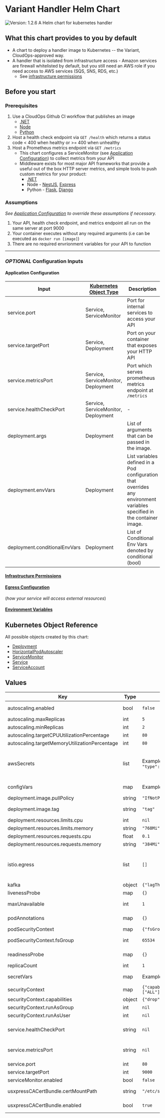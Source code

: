 # Variant Handler Helm Chart

![Version: 1.2.6](https://img.shields.io/badge/Version-1.2.6-informational?style=flat-square) A Helm chart for kubernetes handler

## What this chart provides to you by default

- A chart to deploy a handler image to Kubernetes -- the Variant,
  CloudOps-approved way.
- A handler that is isolated from infrastructure access - Amazon services are
  firewall whitelisted by default, but you still need an AWS role if you need
  access to AWS services (SQS, SNS, RDS, etc.)
  - See [infrastructure permissions](https://backstage.apps.ops-drivevariant.com/docs/default/Component/dx-docs/Apps/Common/rolearn)

## Before you start

### Prerequisites

1. Use a CloudOps Github CI workflow that publishes an image
   - [.NET](https://github.com/variant-inc/actions-dotnet)
   - [Node](https://github.com/variant-inc/actions-nodejs)
   - [Python](https://github.com/variant-inc/actions-python)
1. Host a health check endpoint via `GET /health` which returns a status code < 400 when healthy or >= 400 when unhealthy
1. Host a Prometheus metrics endpoint via `GET /metrics`
   - This chart configures a ServiceMonitor (see [Application Configuration](#application-configuration)) to collect metrics from your API
   - Middleware exists for most major API frameworks that provide a useful out of the box HTTP server metrics, and simple tools to push custom metrics for your product:
     - [.NET](https://github.com/prometheus-net/prometheus-net)
     - Node - [NestJS](https://github.com/digikare/nestjs-prom), [Express](https://github.com/joao-fontenele/express-prometheus-middleware)
     - Python - [Flask](https://github.com/rycus86/prometheus_flask_exporter), [Django](https://github.com/korfuri/django-prometheus)

### Assumptions

*See [Application Configuration](#application-configuration) to override these assumptions if necessary.*

1. Your API, health check endpoint, and metrics endpoint all run on the same server at port 9000
1. Your container executes without any required arguments (i.e can be executed as `docker run [image]`)
1. There are no required envrionment variables for your API to function

***

### *OPTIONAL* Configuration Inputs

#### Application Configuration

| Input | [Kubernetes Object Type](https://kubernetes.io/docs/concepts/overview/working-with-objects/kubernetes-objects/) | Description | Default Value |
| - | - | - | - |
| service.port | Service, ServiceMonitor | Port for internal services to access your API | 80 |
| service.targetPort | Service, Deployment | Port on your container that exposes your HTTP API | 9000 |
| service.metricsPort | Service, ServiceMonitor, Deployment | Port which serves prometheus metrics endpoint at `/metrics` | service.targetPort |
| service.healthCheckPort | Service, ServiceMonitor, Deployment | - | service.targetPort |
| deployment.args | Deployment | List of arguments that can be passed in the image. | [] |
| deployment.envVars | Deployment | List variables defined in a Pod configuration that overrides any environment variables specified in the container image. | [] |
| deployment.conditionalEnvVars | Deployment | List of Conditional Env Vars denoted by conditional (bool) | [] |

#### [Infrastructure Permissions](https://backstage.apps.ops-drivevariant.com/docs/default/Component/dx-docs/Apps/Common/rolearn)

#### [Egress Configuration](https://backstage.apps.ops-drivevariant.com/docs/default/Component/dx-docs/Apps/Common/egress)

(*how your service will access external resources*)

#### [Environment Variables](https://backstage.apps.ops-drivevariant.com/docs/default/Component/dx-docs/Apps/Common/environment_variables)

## Kubernetes Object Reference

All possible objects created by this chart:

- [Deployment](https://kubernetes.io/docs/reference/kubernetes-api/workload-resources/deployment-v1/)
- [HorizontalPodAutoscaler](https://kubernetes.io/docs/reference/kubernetes-api/workload-resources/horizontal-pod-autoscaler-v1/)
- [ServiceMonitor](https://docs.openshift.com/container-platform/4.8/rest_api/monitoring_apis/servicemonitor-monitoring-coreos-com-v1.html)
- [Service](https://kubernetes.io/docs/reference/kubernetes-api/service-resources/service-v1/)
- [ServiceAccount](https://kubernetes.io/docs/reference/kubernetes-api/authentication-resources/service-account-v1/)

<!-- markdownlint-disable MD034 -->

## Values

| Key | Type | Default | Description |
|-----|------|---------|-------------|
| autoscaling.enabled | bool | `false` | Flag to trigger HPA, Allowed values true or false. [Autoscaling](https://backstage.apps.ops-drivevariant.com/docs/default/Component/dx-docs/Apps/Common/autoscaling) |
| autoscaling.maxReplicas | int | `5` | Maximum Number of Replicas. [Autoscaling](https://backstage.apps.ops-drivevariant.com/docs/default/Component/dx-docs/Apps/Common/autoscaling) |
| autoscaling.minReplicas | int | `2` | Minimum Number of Replicas. [Autoscaling](https://backstage.apps.ops-drivevariant.com/docs/default/Component/dx-docs/Apps/Common/autoscaling) |
| autoscaling.targetCPUUtilizationPercentage | int | `80` | CPU Utilization Percentage. [Autoscaling](https://backstage.apps.ops-drivevariant.com/docs/default/Component/dx-docs/Apps/Common/autoscaling) |
| autoscaling.targetMemoryUtilizationPercentage | int | `80` | Memory Utilization Percentage. [Autoscaling](https://backstage.apps.ops-drivevariant.com/docs/default/Component/dx-docs/Apps/Common/autoscaling) |
| awsSecrets | list | Example: `[{ "name": "eng-secret-in-aws", "type": "" }]` | A list of secrets to configure to make available to your API. Create your secret in AWS Secrets Manager as plain text. Full contents of this secret will be mounted as a file your application can read to /app/secrets/{name} See [AWS Secrets](https://backstage.apps.ops-drivevariant.com/docs/default/Component/dx-docs/Apps/Common/environment_variables) for more details. |
| configVars | map | Example: `bar: foo` | User defined environment variables are implemented here. [More Information](https://backstage.apps.ops-drivevariant.com/docs/default/Component/dx-docs/Apps/Common/environment_variables) |
| deployment.image.pullPolicy | string | `"IfNotPresent"` | IfNotPresent, Always, Never |
| deployment.image.tag | string | `"tag"` | The full URL of the image to be deployed containing the tag |
| deployment.resources.limits.cpu | int | `nil` | Limits CPU, intentionally set to null, can't be overridden |
| deployment.resources.limits.memory | string | `"768Mi"` | Limits Memory |
| deployment.resources.requests.cpu | float | `0.1` | Requests CPU |
| deployment.resources.requests.memory | string | `"384Mi"` | Request memory |
| istio.egress | list | `[]` | A whitelist of external services that your application requires connection to. The whitelist applies to the entire namespace in which this chart is installed. [These services](https://github.com/variant-inc/iaac-eks/blob/master/scripts/istio/service-entries.eps#L8) are globally whitelisted and do not require declaration. See [egress](https://backstage.apps.ops-drivevariant.com/docs/default/Component/dx-docs/Apps/Common/egress) and [Ingress](https://backstage.apps.ops-drivevariant.com/docs/default/Component/dx-docs/Apps/Common/ingress) for more details. |
| kafka | object | `{"lagThreshold":10}` | Autoscaling for Kafka |
| livenessProbe | map | `{}` | Indicates whether container is running. See [Probe](https://backstage.apps.ops-drivevariant.com/docs/default/Component/dx-docs/Apps/Common/probes) |
| maxUnavailable | int | `1` | Minimum number of pods that should be available after an eviction See [Pod Disruption Budget](https://kubernetes.io/docs/tasks/run-application/configure-pdb/) |
| podAnnotations | map | `{}` | https://kubernetes.io/docs/concepts/overview/working-with-objects/annotations/ |
| podSecurityContext | map | `{"fsGroup":65534}` | Security Context for pods |
| podSecurityContext.fsGroup | int | `65534` | The files created in the container will be created with this gid `65534` is a `nobody` group |
| readinessProbe | map | `{}` | Indicates whether container is ready for requests. See [Probe](https://backstage.apps.ops-drivevariant.com/docs/default/Component/dx-docs/Apps/Common/probes) |
| replicaCount | int | `1` | replicaCount |
| secretVars | map | Example: `foo: bar` | User defined secret variables are implemented here. [More Information](https://backstage.apps.ops-drivevariant.com/docs/default/Component/dx-docs/Apps/Common/environment_variables) |
| securityContext | map | `{"capabilities":{"drop":["ALL"]},"runAsGroup":null,"runAsUser":null}` | Security Context for containers |
| securityContext.capabilities | object | `{"drop":["ALL"]}` | Drop All capabilities |
| securityContext.runAsGroup | int | `nil` | Runs as numeric user |
| securityContext.runAsUser | int | `nil` | Runs as numeric user |
| service.healthCheckPort | string | `nil` | Optional port which serves a health check endpoint at `/health` Defaults to value of `service.targetPort` if not defined. |
| service.metricsPort | string | `nil` | Optional port which serves prometheus metrics endpoint at `/metrics` Defaults to value of `service.targetPort` if not defined. |
| service.port | int | `80` | Port for internal services to access your API |
| service.targetPort | int | `9000` | Port on your container that exposes your HTTP API |
| serviceMonitor.enabled | bool | `false` | Service Monitor Enabled |
| usxpressCACertBundle.certMountPath | string | `"/etc/ssl/certs/"` | The cert is mounted to the default path mentioned. The path can also be changed. |
| usxpressCACertBundle.enabled | bool | `true` | If set to true, volume mounts the certificate from the custom-ca-certs secret |
